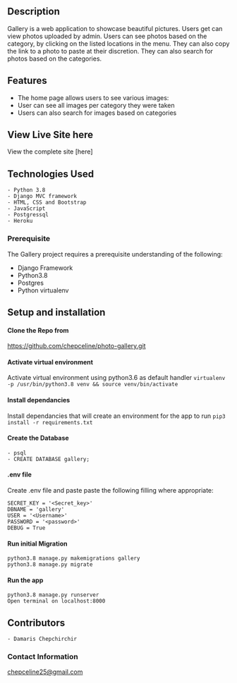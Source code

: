 
## Description

Gallery is a  web application to showcase beautiful pictures. Users get can view photos uploaded by admin. Users can see photos based on the category, by clicking on the listed locations in the menu. They can also copy the link to a photo to paste at their discretion. They can also search for photos based on the categories.

## Features
- The home page allows users to see various images:
- User can see all images per category they were taken
- Users can also search for images based  on categories

## View Live Site here
View the complete site [here]
## Technologies Used
    - Python 3.8
    - Django MVC framework
    - HTML, CSS and Bootstrap
    - JavaScript
    - Postgressql
    - Heroku



### Prerequisite
The Gallery project requires a prerequisite understanding of the following:
- Django Framework
- Python3.8
- Postgres
- Python virtualenv

## Setup and installation

#### Clone the Repo from
https://github.com/chepceline/photo-gallery.git
####  Activate virtual environment
Activate virtual environment using python3.6 as default handler
    `virtualenv -p /usr/bin/python3.8 venv && source venv/bin/activate`
####  Install dependancies
Install dependancies that will create an environment for the app to run `pip3 install -r requirements.txt`
####  Create the Database
    - psql
    - CREATE DATABASE gallery;
####  .env file
Create .env file and paste paste the following filling where appropriate:

    SECRET_KEY = '<Secret_key>'
    DBNAME = 'gallery'
    USER = '<Username>'
    PASSWORD = '<password>'
    DEBUG = True
#### Run initial Migration
    python3.8 manage.py makemigrations gallery
    python3.8 manage.py migrate
#### Run the app
    python3.8 manage.py runserver
    Open terminal on localhost:8000


## Contributors
    - Damaris Chepchirchir

### Contact Information
chepceline25@gmail.com
